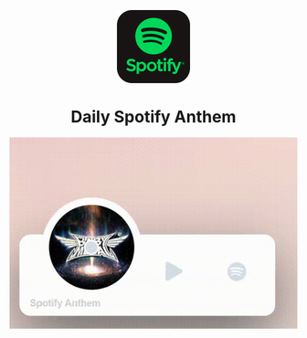 <!-- Logo -->
<p align="center">
  <a href="#">
    <img height="128" width="128" src="https://raw.githubusercontent.com/0xF6/spotify-anthem/master/.github/spotify.png">
  </a>
</p>

<!-- Name -->
<h1 align="center">
  Daily Spotify Anthem
</h1>
<p align="center">
  <a href="#">
    <img src="https://raw.githubusercontent.com/0xF6/spotify-anthem/master/.github/ZSL8jBG4el.gif" />
  </a>
</p>



